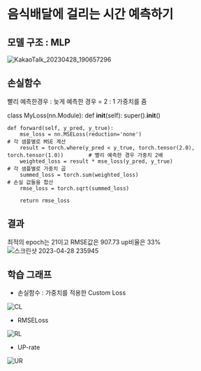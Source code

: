 
# 음식배달에 걸리는 시간 예측하기

## 모델 구조 : MLP
![KakaoTalk_20230428_190657296](https://user-images.githubusercontent.com/91838563/235179653-eb3c6bf9-509c-4e5b-9782-735a5aaaf96c.jpg)

## 손실함수
빨리 예측한경우 : 늦게 예측한 경우 = 2 : 1 가중치를 줌

class MyLoss(nn.Module):
    def __init__(self):
        super().__init__()

    def forward(self, y_pred, y_true):
        mse_loss = nn.MSELoss(reduction='none')                                            # 각 샘플별로 MSE 계산
        result = torch.where(y_pred < y_true, torch.tensor(2.0), torch.tensor(1.0))        # 빨리 예측한 경우 가중치 2배
        weighted_loss = result * mse_loss(y_pred, y_true)                                  # 각 샘플별로 가중치 곱
        summed_loss = torch.sum(weighted_loss)                                             # 손실 값들을 합산
        rmse_loss = torch.sqrt(summed_loss)                                                

        return rmse_loss

## 결과
최적의 epoch는 21이고
RMSE값은 907.73
up비율은 33%
![스크린샷 2023-04-28 235945](https://user-images.githubusercontent.com/91838563/235182767-67912dbd-ce10-42f8-b7f4-8b4c58487ef0.png)



## 학습 그래프
- 손실함수 : 가중치를 적용한 Custom Loss

![CL](https://user-images.githubusercontent.com/91838563/235181765-c0462af9-6c78-4664-a202-159334350a9c.png)

- RMSELoss

![RL](https://user-images.githubusercontent.com/91838563/235181788-30d3a0d5-aa00-46e7-bede-fe90b60fe011.png)

- UP-rate

![UR](https://user-images.githubusercontent.com/91838563/235181848-724de248-016c-4839-abc1-ba1ea7a0e273.png)

